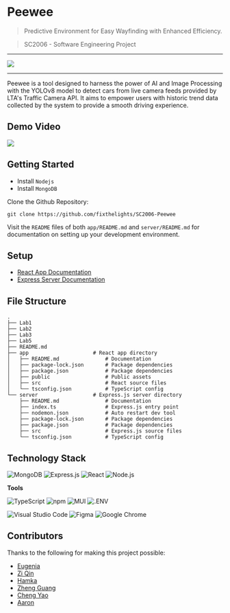 # Peewee
> Predictive Environment for Easy Wayfinding with Enhanced Efficiency.

> SC2006 - Software Engineering Project

---

![](https://github.com/fixthelights/SC2006-Peewee/assets/40014625/b5f03e85-2e2d-4aa1-90ed-2a4c412d2741)

---

Peewee is a tool designed to harness the power of AI and Image Processing with the YOLOv8 model to detect cars from live camera feeds provided by LTA's Traffic Camera API. It aims to empower users with historic trend data collected by the system to provide a smooth driving experience.

## Demo Video
<a href="https://www.youtube.com/watch?v=777DNkQB9Pc"> <img src="https://img.shields.io/badge/YouTube-FF0000?style=for-the-badge&logo=youtube&logoColor=white"/></a>


## Getting Started
- Install `Nodejs`
- Install `MongoDB`

Clone the Github Repository:
```shell
git clone https://github.com/fixthelights/SC2006-Peewee
```
Visit the `README` files of both `app/README.md` and `server/README.md` for documentation on setting up your development environment.

## Setup
- [React App Documentation](/app/README.md)
- [Express Server Documentation](/server/README.md)

## File Structure
```
.
├── Lab1
├── Lab2
├── Lab3
├── Lab5
├── README.md
├── app                     # React app directory
│   ├── README.md               # Documentation
│   ├── package-lock.json       # Package dependencies
│   ├── package.json            # Package dependencies
│   ├── public                  # Public assets
│   ├── src                     # React source files
│   └── tsconfig.json           # TypeScript config
└── server                  # Express.js server directory
    ├── README.md               # Documentation
    ├── index.ts                # Express.js entry point
    ├── nodemon.json            # Auto restart dev tool
    ├── package-lock.json       # Package dependencies
    ├── package.json            # Package dependencies
    ├── src                     # Express.js source files
    └── tsconfig.json           # TypeScript config
```

## Technology Stack

<p align="left">
<img src="https://img.shields.io/badge/mongodb-%234ea94b.svg?logo=mongodb&logoColor=white&style=for-the-badge" alt="MongoDB" />
<img src="https://img.shields.io/badge/express.js-%23000000.svg?logo=express&logoColor=white&style=for-the-badge" alt="Express.js" />
<img src="https://img.shields.io/badge/react-%2320232a.svg?logo=react&logoColor=%2361dafb&style=for-the-badge" alt="React" />
<img src="https://img.shields.io/badge/node.js-%2343853d.svg?logo=node.js&logoColor=white&style=for-the-badge" alt="Node.js" />
</p>

**Tools**

<p align="left">
<img src="https://img.shields.io/badge/typescript-%23007acc.svg?logo=typescript&logoColor=white&style=for-the-badge" alt="TypeScript" />
<img src="https://img.shields.io/badge/npm-%23cb0000.svg?logo=npm&logoColor=white&style=for-the-badge" alt="npm" />
<img src="https://img.shields.io/badge/mui-%23007fff.svg?logo=mui&logoColor=white&style=for-the-badge" alt="MUI" />
<img src="https://img.shields.io/badge/.env-%23ecd53f.svg?logo=dotenv&logoColor=%23333333&style=for-the-badge" alt=".ENV" />
</p>

<p align="left">
<img src="https://img.shields.io/badge/visual%20studio%20code-%230078d7.svg?logo=visual-studio-code&logoColor=white&style=for-the-badge" alt="Visual Studio Code" />
<img src="https://img.shields.io/badge/figma-%23f24e1e.svg?logo=figma&logoColor=white&style=for-the-badge" alt="Figma" />
<img src="https://img.shields.io/badge/google%20chrome-%234285f4.svg?logo=googlechrome&logoColor=white&style=for-the-badge" alt="Google Chrome" />
</p>

## Contributors
Thanks to the following for making this project possible:

- [Eugenia](https://github.com/euggddllg)
- [Zi Qin](https://github.com/zi-qin)
- [Hamka](https://github.com/thehamcar)
- [Zheng Guang](https://github.com/fixthelights)
- [Cheng Yao](https://github.com/chengyaolee)
- [Aaron](https://github.com/sampsamp101)
